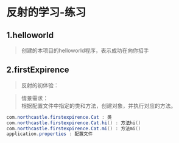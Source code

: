 # 反射的学习-练习

## 1.helloworld
> 创建的本项目的helloworld程序，表示成功在向你招手

## 2.firstExpirence
> 反射的初体验：

> 情景需求： <br/>
    根据配置文件中指定的类和方法，创建对象，并执行对应的方法。<br>
 
 ```java
com.northcastle.firstexpirence.Cat : 类
com.northcastle.firstexpirence.Cat.hi() : 方法hi()
com.northcastle.firstexpirence.Cat.mi() : 方法mi()
application.properties : 配置文件
```